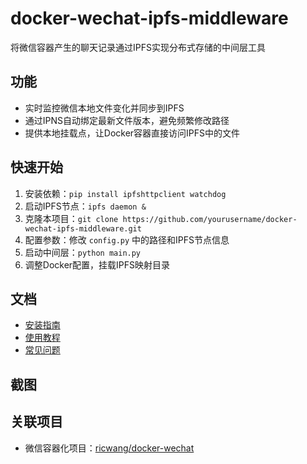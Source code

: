 # docker-wechat-ipfs-middleware

将微信容器产生的聊天记录通过IPFS实现分布式存储的中间层工具

## 功能
- 实时监控微信本地文件变化并同步到IPFS
- 通过IPNS自动绑定最新文件版本，避免频繁修改路径
- 提供本地挂载点，让Docker容器直接访问IPFS中的文件

## 快速开始
1. 安装依赖：`pip install ipfshttpclient watchdog`
2. 启动IPFS节点：`ipfs daemon &`
3. 克隆本项目：`git clone https://github.com/yourusername/docker-wechat-ipfs-middleware.git`
4. 配置参数：修改 `config.py` 中的路径和IPFS节点信息
5. 启动中间层：`python main.py`
6. 调整Docker配置，挂载IPFS映射目录

## 文档
- [安装指南](installation.md)
- [使用教程](usage.md)
- [常见问题](faq.md)

## 截图


## 关联项目
- 微信容器化项目：[ricwang/docker-wechat](https://github.com/ricwang/docker-wechat)
